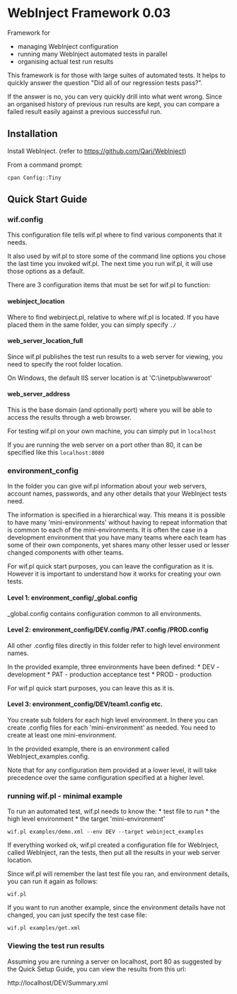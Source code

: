 # WebInject Framework 0.03

Framework for
* managing WebInject configuration
* running many WebInject automated tests in parallel
* organising actual test run results

This framework is for those with large suites of automated tests. It helps to quickly
answer the question "Did all of our regression tests pass?".

If the answer is no, you can very quickly drill into what went wrong. Since an organised history of previous run results are kept, you can compare a failed result easily against a previous successful run.

## Installation

Install WebInject. (refer to https://github.com/Qarj/WebInject)

From a command prompt:
```
cpan Config::Tiny
```

## Quick Start Guide

### wif.config

This configuration file tells wif.pl where to find various components that it needs.

It also used by wif.pl to store some of the command line options you chose the last time you
invoked wif.pl. The next time you run wif.pl, it will use those options as a default.

There are 3 configuration items that must be set for wif.pl to function:

#### webinject_location

Where to find webinject.pl, relative to where wif.pl is located. If you have placed them
in the same folder, you can simply specify `./`

#### web_server_location_full

Since wif.pl publishes the test run results to a web server for viewing, you need to
specify the root folder location.

On Windows, the default IIS server location is at 'C:\inetpub\wwwroot'

#### web_server_address

This is the base domain (and optionally port) where you will be able to access the results
through a web browser.

For testing wif.pl on your own machine, you can simply put in `localhost`

If you are running the web server on a port other than 80, it can be specified like this `localhost:8080`

### environment_config

In the folder you can give wif.pl information about your web servers, account names, passwords,
and any other details that your WebInject tests need.

The information is specified in a hierarchical way. This means it is possible to have many
'mini-environments' without having to repeat information that is common to each of the mini-environments.
It is often the case in a development environment that you have many teams where each team
has some of their own components, yet shares many other lesser used or lesser changed components with other teams.

For wif.pl quick start purposes, you can leave the configuration as it is. However it is
important to understand how it works for creating your own tests.

#### Level 1: environment_config/_global.config

_global.config contains configuration common to all environments.

#### Level 2: environment_config/DEV.config /PAT.config /PROD.config

All other .config files directly in this folder refer to high level environment names.

In the provided example, three environments have been defined:
    * DEV - development
    * PAT - production acceptance test
    * PROD - production

For wif.pl quick start purposes, you can leave this as it is.

#### Level 3: environment_config/DEV/team1.config etc.

You create sub folders for each high level environment. In there you can create .config
files for each 'mini-environment' as needed. You need to create at least one
mini-environment.

In the provided example, there is an environment called WebInject_examples.config.

Note that for any configuration item provided at a lower level, it will take precedence
over the same configuration specified at a higher level.

### running wif.pl - minimal example

To run an automated test, wif.pl needs to know the:
    * test file to run
    * the high level environment
    * the target 'mini-environment'

```
wif.pl examples/demo.xml --env DEV --target webinject_examples
```

If everything worked ok, wif.pl created a configuration file for WebInject, called
WebInject, ran the tests, then put all the results in your web server location.

Since wif.pl will remember the last test file you ran, and environment details, you
can run it again as follows:

```
wif.pl
```

If you want to run another example, since the environment details have not changed,
you can just specify the test case file:

```
wif.pl examples/get.xml
```

### Viewing the test run results

Assuming you are running a server on localhost, port 80 as suggested by the Quick Setup
Guide, you can view the results from this url:

http://localhost/DEV/Summary.xml

